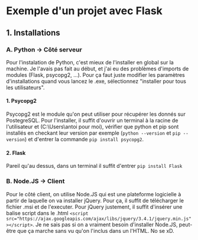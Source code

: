 # Exemple d'un projet avec Flask

## 1. Installations

### A. Python -> Côté serveur

Pour l'instalation de Python, c'est mieux de l'installer en global sur la machine. Je l'avais pas fait au début, et j'ai eu des problèmes d'imports de modules (Flask, psycopg2, ...). Pour ça faut juste modifier les paramètres d'installations quand vous lancez le .exe, sélectionnez "installer pour tous les utilisateurs". 

#### 1. Psycopg2

Psycopg2 est le module qu'on peut utiliser pour récupérer les donnés sur PostegreSQL. Pour l'installer, il suffit d'ouvrir un terminal à la racine de l'utilisateur et (C:\Users\antoi pour moi), vérifier que python et pip sont installés en checkant leur version par exemple (`python --version` et `pip --version`) et d'entrer la commande `pip install psycopg2`. 

#### 2. Flask

Pareil qu'au dessus, dans un terminal il suffit d'entrer `pip install Flask`


### B. Node.JS -> Client 

Pour le côté client, on utilise Node.JS qui est une plateforme logicielle à partir de laquelle on va installer jQuery. Pour ça, il suffit de télécharger le fichier .msi et de l'executer. 
Pour jQuery justement, il suffit d'insérer une balise script dans le .html `<script src="https://ajax.googleapis.com/ajax/libs/jquery/3.4.1/jquery.min.js"></script>`. Je ne sais pas si on a vraiment besoin d'installer Node.JS, peut-être que ça marche sans vu qu'on l'inclus dans un l'HTML. No se xD. 
